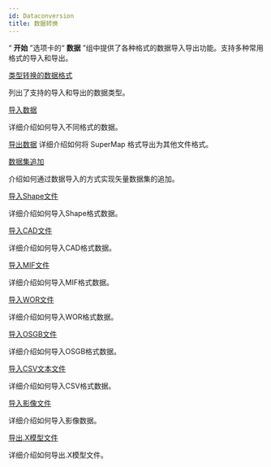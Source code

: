 ```yaml
---
id: Dataconversion
title: 数据转换
---
```

“ **开始** ”选项卡的“ **数据** ”组中提供了各种格式的数据导入导出功能。支持多种常用格式的导入和导出。

[类型转换的数据格式](GeoFormates)

列出了支持的导入和导出的数据类型。
  
  [导入数据](ImportData)  
  
  详细介绍如何导入不同格式的数据。

[导出数据](ExportData)
详细介绍如何将 SuperMap 格式导出为其他文件格式。

[数据集追加](DataAppend)

介绍如何通过数据导入的方式实现矢量数据集的追加。

[导入Shape文件](ImportSHP)

详细介绍如何导入Shape格式数据。

[导入CAD文件](ImportCAD)

详细介绍如何导入CAD格式数据。

[导入MIF文件](ImportMif)

详细介绍如何导入MIF格式数据。

[导入WOR文件](ImportWor)

详细介绍如何导入WOR格式数据。

[导入OSGB文件](ImportOSG&OSGB)

详细介绍如何导入OSGB格式数据。

[导入CSV文本文件](CSVimport)

详细介绍如何导入CSV格式数据。

[导入影像文件](ImportIMG)

详细介绍如何导入影像数据。

[导出.X模型文件](ExportXFile)

详细介绍如何导出.X模型文件。

